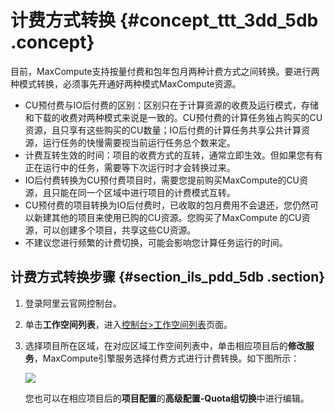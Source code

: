 # 计费方式转换 {#concept_ttt_3dd_5db .concept}

目前，MaxCompute支持按量付费和包年包月两种计费方式之间转换。要进行两种模式转换，必须事先开通好两种模式MaxCompute资源。

-   CU预付费与IO后付费的区别：区别只在于计算资源的收费及运行模式，存储和下载的收费对两种模式来说是一致的。CU预付费的计算任务独占购买的CU资源，且只享有这些购买的CU数量；IO后付费的计算任务共享公共计算资源，运行任务的快慢需要视当前运行任务总个数来定。
-   计费互转生效的时间：项目的收费方式的互转，通常立即生效。但如果您有有正在运行中的任务，需要等下次运行时才会转换过来。
-   IO后付费转换为CU预付费项目时，需要您提前购买MaxCompute的CU资源，且只能在同一个区域中进行项目的计费模式互转。
-   CU预付费的项目转换为IO后付费时，已收取的包月费用不会退还，您仍然可以新建其他的项目来使用已购的CU资源。您购买了MaxCompute 的CU资源，可以创建多个项目，共享这些CU资源。
-   不建议您进行频繁的计费切换，可能会影响您计算任务运行的时间。

## 计费方式转换步骤 {#section_ils_pdd_5db .section}

1.  登录阿里云官网控制台。
2.  单击**工作空间列表**，进入[控制台\>工作空间列表](https://workbench-intl.data.aliyun.com/consolenew)页面。
3.  选择项目所在区域，在对应区域工作空间列表中，单击相应项目后的**修改服务**，MaxCompute引擎服务选择付费方式进行计费转换。如下图所示：

    ![](http://docs-aliyun.cn-hangzhou.oss.aliyun-inc.com/assets/pic/35455/cn_zh/1517553421042/QQ20180202-143506.png)

    您也可以在相应项目后的**项目配置**的**高级配置-Quota组切换**中进行编辑。


